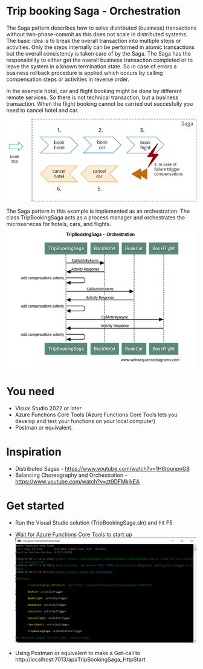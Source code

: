 # Trip booking Saga - Orchestration	

The Saga pattern describes how to solve distributed (business) transactions without two-phase-commit as this does not scale in distributed systems. The basic idea is to break the overall transaction into multiple steps or activities. Only the steps internally can be performed in atomic transactions but the overall consistency is taken care of by the Saga. The Saga has the responsibility to either get the overall business transaction completed or to leave the system in a known termination state. So in case of errors a business rollback procedure is applied which occurs by calling compensation steps or activities in reverse order.

In the example hotel, car and flight booking might be done by different remote services. So there is not technical transaction, but a business transaction. When the flight booking cannot be carried out succesfully you need to cancel hotel and car. 

![Saga example](Docs/example-use-case.png)

The Saga pattern in this example is implemented as an orchestration.
The class TripBookingSaga acts as a process manager and orchestrates the microservices for hotels, cars, and flights.
![Saga example](Docs/websequencediagrams.png)

# You need
* Visual Studio 2022 or later
* Azure Functions Core Tools (Azure Functions Core Tools lets you develop and test your functions on your local computer)
* Postman or equivalent. 

# Inspiration
* Distributed Sagas - https://www.youtube.com/watch?v=1H6tounpnG8
* Balancing Choreography and Orchestration - https://www.youtube.com/watch?v=zt9DFMkjkEA

# Get started
* Run the Visual Studio solution (TripBookingSaga.sln) and hit F5 
* Wait for Azure Functions Core Tools to start up
![Azure Functions Core Tools](Docs/Azure_Functions_Core_Tools.png)

* Using Postman or equivalent to make a Get-call to http://localhost:7013/api/TripBookingSaga_HttpStart 


